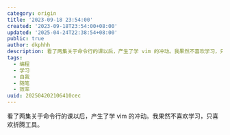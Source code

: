 ```yaml
---
category: origin
title: '2023-09-18 23:54:00'
created: '2023-09-18T23:54:00+08:00'
updated: '2025-04-24T22:38:54+08:00'
public: true
author: dkphhh
description: 看了两集关于命令行的课以后，产生了学 vim 的冲动。我果然不喜欢学习，只喜欢折腾工具……
tags:
  - 编程
  - 学习
  - 自我
  - 随笔
  - 效率
uuid: 202504202106410cec
---
```


看了两集关于命令行的课以后，产生了学 vim 的冲动。我果然不喜欢学习，只喜欢折腾工具。
